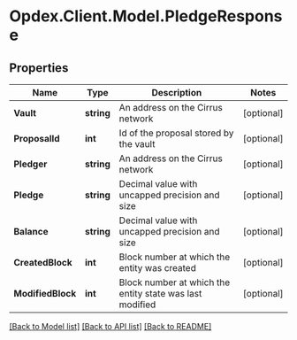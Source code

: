 # Opdex.Client.Model.PledgeResponse

## Properties

Name | Type | Description | Notes
------------ | ------------- | ------------- | -------------
**Vault** | **string** | An address on the Cirrus network | [optional] 
**ProposalId** | **int** | Id of the proposal stored by the vault | [optional] 
**Pledger** | **string** | An address on the Cirrus network | [optional] 
**Pledge** | **string** | Decimal value with uncapped precision and size | [optional] 
**Balance** | **string** | Decimal value with uncapped precision and size | [optional] 
**CreatedBlock** | **int** | Block number at which the entity was created | [optional] 
**ModifiedBlock** | **int** | Block number at which the entity state was last modified | [optional] 

[[Back to Model list]](../README.md#documentation-for-models) [[Back to API list]](../README.md#documentation-for-api-endpoints) [[Back to README]](../README.md)

